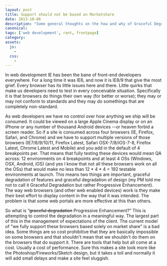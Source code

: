 ```yaml
---
layout: post
title: Support should not be based on Marketshare
date: 2013-10-06
description: "Some general thoughts on the how and why of Graceful Degradation and Progressive Enhancement. No tutorials here, more philosophical than functional"
canonical:
tags: ['web development', rant, frontpage]
category:
assets:
  js:
    -
  css:
    -
---
```


In web development IE has been the bane of front-end developers everywhere. For a long time it was IE6, and now it is IE8/9 that give the most grief. Every browser has its little issues here and there. Little quirks that make us developers need to test in every conceivable situation. Specifically it is that browsers do things their own way (for better or worse); they may or may not conform to standards and they may do somethings that are completely non-standard.

As web developers we have no control over how anything we ship will be consumed. It could be viewed on a large Apple Cinema display or on an iPhone or any number of thousand Android devices --or heaven forbid a screen reader. So if a site is consumed across four browsers (IE, Firefox, Safari, and Chrome) and we have to support multiple versions of those browsers (IE7/8/9/10/11, Firefox Latest, Safari OSX-7/8/iOS-7-8, Firefox Latest, Chrome Latest and Mobile) and you add in the default of 4 breakpoints per. That means that fully testing these devices would mean QA across: 12 environments on 4 breakpoints and at least 4 OSs (Windows, OSX, Android, iOS) (and yes I know that not all these browsers work on all the OSs) that would make no less than 12 * 4 * 4 = 192 testable environments at launch. This means two things are important, graceful degradation  of features and graceful degradation of design (my PM told me not to call it Graceful Degradation but rather Progressive Enhancement). The way web browsers (and other web enabled devices) work is they make their best effort to display content in the way that it was intended. The problem is that some web portals are more effective at this than others.

So what is “<del>graceful degradation</del> Progressive Enhancement?” This is attempting to control the degradation in a meaningful way. The largest part of this in the management of expectations of the client. The current model of "we fully support these browsers based solely on market share" is a bad idea. Some things are so cost prohibitive that they are basically impossible on some browsers and that shouldn't mean that we shouldn't do them on the browsers that do support it. There are tools that help but all come at a cost. Usually a cost of performance. Sure this makes a site look more like the Photoshop/Fireworks/Sketch design, but it takes a toll and normally it will add small delays and make a site feel sluggish.
